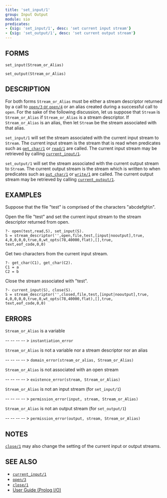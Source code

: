 ```yaml
---
title: 'set_input/1'
group: Input Output
module: sio
predicates:
- {sig: 'set_input/1', desc: 'set current input stream'}
- {sig: 'set_output/1', desc: 'set current output stream'}
---
```


## FORMS

```
set_input(Stream_or_Alias)

set_output(Stream_or_Alias)
```

## DESCRIPTION

For both forms `Stream_or_Alias` must be either a stream descriptor returned by a call to [`open/3` or `open/4`](open34.html) or an alias created during a successful call to `open`. For the sake of the following discussion, let us suppose that `Stream` is `Stream_or_Alias` if `Stream_or_Alias` is a stream descriptor. If `Stream_or_Alias` is an alias, then let `Stream` be the stream associated with that alias.

`set_input/1` will set the stream associated with the current input stream to `Stream`. The current input stream is the stream that is read when predicates such as [`get_char/1`](getchar12.html) or [`read/1`](read12.html) are called. The current input stream may be retrieved by calling [`current_input/1`](currentinput1.html).

`set_output/1` will set the stream associated with the current output stream to `Stream`. The current output stream is the stream which is written to when predicates such as [`put_char/1`](putchar12.html) or [`write/1`](write12.html) are called. The current output stream may be retrieved by calling [`current_output/1`](currentinput1.html).


## EXAMPLES

Suppose that the file "test" is comprised of the characters "abcdefgh\n".

Open the file "test" and set the current input stream to the stream descriptor returned from open.

```
?- open(test,read,S), set_input(S).
S = stream_descriptor('',open,file,test,[input|nooutput],true,
4,0,0,0,0,true,0,wt_opts(78,40000,flat),[],true,
text,eof_code,0,0)
```

Get two characters from the current input stream.

```
?- get_char(C1), get_char(C2).
C1 = a
C2 = b
```

Close the stream associated with "test".

```
?- current_input(S), close(S).
S = stream_descriptor('',closed,file,test,[input|nooutput],true,
4,0,0,0,0,true,0,wt_opts(78,40000,flat),[],true,
text,eof_code,0,0)
```

## ERRORS

`Stream_or_Alias` is a variable

-- -- -- -- > `instantiation_error`

`Stream_or_Alias` is not a variable nor a stream descriptor nor an alias

-- -- -- -- > `domain_error(stream_or_alias, Stream_or_Alias)`

`Stream_or_Alias` is not associated with an open stream

-- -- -- -- > `existence_error(stream, Stream_or_Alias)`

`Stream_or_Alias` is not an input stream (for `set_input/1`)

-- -- -- -- > `permission_error(input, stream, Stream_or_Alias)`

`Stream_or_Alias` is not an output stream (for `set_output/1`)

-- -- -- -- > `permission_error(output, stream, Stream_or_Alias)`


## NOTES

[`close/1`](close12.html) may also change the setting of the current input or output streams.


## SEE ALSO

- [`current_input/1`](currentinput1.html)
- [`open/3`](open34.html)
- [`close/1`](close12.html)
- [User Guide (Prolog I/O)](../guide/10-Prolog-I-O.html)


